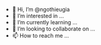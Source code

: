- 👋 Hi, I’m @ngothieugia
- 👀 I’m interested in ...
- 🌱 I’m currently learning ...
- 💞️ I’m looking to collaborate on ...
- 📫 How to reach me ...

<!---
ngothieugia/ngothieugia is a ✨ special ✨ repository because its `README.md` (this file) appears on your GitHub profile.
You can click the Preview link to take a look at your changes.
--->
